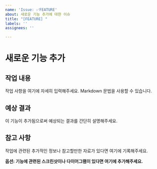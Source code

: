 ```yaml
---
name: 'Issue: ✅FEATURE'
about: 새로운 기능 추가에 대한 이슈
title: "[FEATURE] "
labels: ''
assignees: ''

---
```


# 새로운 기능 추가

## 작업 내용

작업 사항을 여기에 자세히 입력해주세요. Markdown 문법을 사용할 수 있습니다.


## 예상 결과

이 기능이 추가됨으로써 예상되는 결과를 간단히 설명해주세요.


## 참고 사항

작업에 관련된 추가적인 정보나 참고할만한 자료가 있다면 여기에 기록해주세요.


**옵션: 기능에 관련된 스크린샷이나 다이어그램이 있다면 여기에 추가해주세요.**
